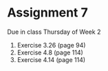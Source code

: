 # Assignment 7

Due in class Thursday of Week 2

1. Exercise 3.26 (page 94)
2. Exercise 4.8 (page 114)
3. Exercise 4.14 (page 114)
